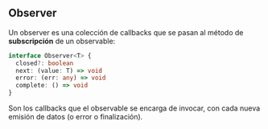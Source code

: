 ## Observer

Un observer es una colección de callbacks que se pasan al método de **subscripción** de un observable:

```typescript
interface Observer<T> {
  closed?: boolean
  next: (value: T) => void
  error: (err: any) => void
  complete: () => void
}
```

Son los callbacks que el observable se encarga de invocar, con cada nueva emisión de datos (o error o finalización).
